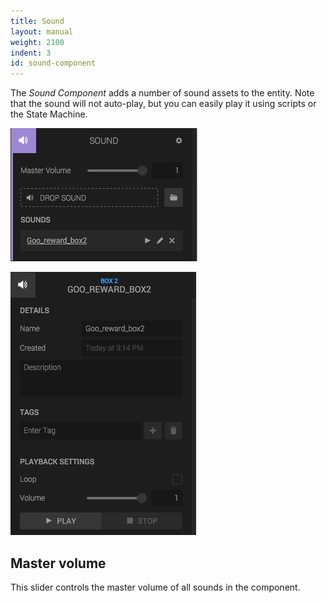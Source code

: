 ```yaml
---
title: Sound
layout: manual
weight: 2100
indent: 3
id: sound-component
---
```

The *Sound Component* adds a number of sound assets to the entity. Note that the sound will not auto-play, but you can easily play it using scripts or the State Machine.

![Sound Component panel](sound-component.png)

![Sound Component panel](sound-panel.png)

## Master volume

This slider controls the master volume of all sounds in the component.